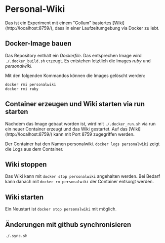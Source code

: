 # Personal-Wiki

Das ist ein Experiment mit einem "Gollum" basiertes [Wiki] (http://localhost:8759/), dass in einer Laufzeitumgebung via Docker zu lebt.

## Docker-Image bauen

Das Repository enthält ein _Dockerfile_. Das entsprechen Image wird ``./.docker_build.sh`` erzeugt. 
Es entstehen letztlich die Images _ruby_ und _personalwiki_.

Mit den folgenden Kommandos können die Images gelöscht werden:

    docker rmi personalwiki
    docker rmi ruby

## Container erzeugen und Wiki starten via run starten

Nachdem das Image gebaut worden ist, wird mit ``./.docker_run.sh`` via run ein neuer Container erzeugt und das Wiki gestartet. 
Auf das [Wiki] (http://localhost:8759/) kann mit Port 8759 zugegriffen werden.

Der Container hat den Namen personalwiki. ``docker logs personalwiki`` zeigt die Logs aus dem Container.

## Wiki stoppen

Das Wiki kann mit ``docker stop personalwiki`` angehalten werden. Bei Bedarf kann danach mit ``docker rm personalwiki`` der Container entsorgt werden.

## Wiki starten

Ein Neustart ist ``docker stop personalwiki`` mit möglich.

## Änderungen mit github synchronisieren

``./.sync.sh``


